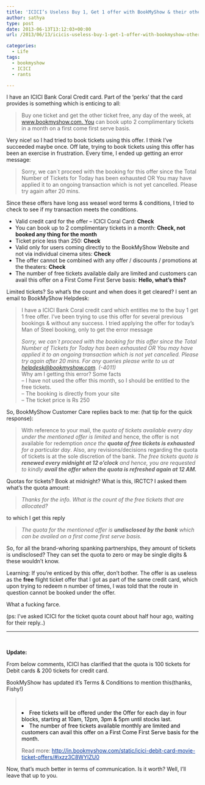 ```yaml
---
title: 'ICICI’s Useless Buy 1, Get 1 offer with BookMyShow & their other farcial offers'
author: sathya
type: post
date: 2013-06-13T13:12:03+00:00
url: /2013/06/13/icicis-useless-buy-1-get-1-offer-with-bookmyshow-other-their-farcial-offers/

categories:
  - Life
tags:
  - bookmyshow
  - ICICI
  - rants

---
```

I have an ICICI Bank Coral Credit card. Part of the &#8216;perks&#8217; that the card provides is something which is enticing to all:

> Buy one ticket and get the other ticket free, any day of the week, at www.bookmyshow.com. You can book upto 2 complimentary tickets in a month on a first come first serve basis.

Very nice! so I had tried to book tickets using this offer. I think I&#8217;ve succeeded maybe once. Off late, trying to book tickets using this offer has been an exercise in frustration. Every time, I ended up getting an error message:

> Sorry, we can\`t proceed with the booking for this offer since the Total Number of Tickets for Today has been exhausted OR You may have applied it to an ongoing transaction which is not yet cancelled. Please try again after 20 mins.

Since these offers have long ass weasel word terms & conditions, I tried to check to see if my transaction meets the conditions.

  * Valid credit card for the offer &#8211; ICICI Coral Card: **Check**
  * You can book up to 2 complimentary tickets in a month: **Check, not booked any thing for the month**
  * Ticket price less than 250: **Check**
  * Valid only for users coming directly to the BookMyShow Website and not via individual cinema sites: **Check**
  * The offer cannot be combined with any offer / discounts / promotions at the theaters: **Check**
  * The number of free tickets available daily are limited and customers can avail this offer on a First Come First Serve basis: **Hello, what&#8217;s this?**

Limited tickets? So what&#8217;s the count and when does it get cleared? I sent an email to BookMyShow Helpdesk:

> I have a ICICI Bank Coral credit card which entitles me to the buy 1 get 1 free offer. I&#8217;ve been trying to use this offer for several previous bookings & without any success. I tried applying the offer for today&#8217;s Man of Steel booking, only to get the error message
> 
> _Sorry, we can\`t proceed with the booking for this offer since the Total Number of Tickets for Today has been exhausted OR You may have applied it to an ongoing transaction which is not yet cancelled. Please try again after 20 mins. For any queries please write to us at helpdesk@bookmyshow.com. (-4011)_  
> Why am I getting this error? Some facts  
> &#8211; I have not used the offer this month, so I should be entitled to the free tickets.  
> &#8211; The booking is directly from your site  
> &#8211; The ticket price is Rs 250

So, BookMyShow Customer Care replies back to me: (hat tip for the quick response):

> With reference to your mail, the _quota of tickets available every day under the mentioned offer is limited_ and hence, the offer is not available for redemption _once the **quota of free tickets is exhausted** for a particular day_. Also, any revisions/decisions regarding the quota of tickets is at the sole discretion of the bank. _The free tickets quota is **renewed every midnight at 12 o&#8217;clock** and hence, you are requested to kindly **avail the offer when the quota is refreshed again at 12 AM.**_

Quotas for tickets? Book at midnight? What is this, IRCTC? I asked them what&#8217;s the quota amount:

> _Thanks for the info. What is the count of the free tickets that are allocated?_

to which I get this reply

> _The quota for the mentioned offer is **undisclosed by the bank** which can be availed on a first come first serve basis._

So, for all the brand-whoring spanking partnerships, they amount of tickets is undisclosed? They can set the quota to zero or may be single digits & these wouldn&#8217;t know.

Learning: If you&#8217;re enticed by this offer, don&#8217;t bother. The offer is as useless as the **free** flight ticket offer that I got as part of the same credit card, which upon trying to redeem n number of times, I was told that the route in question cannot be booked under the offer.

What a fucking farce.

(ps: I&#8217;ve asked ICICI for the ticket quota count about half hour ago, waiting for their reply..)

* * *

&nbsp;

**Update:**

From below comments, ICICI has clarified that the quota is 100 tickets for Debit cards & 200 tickets for credit card.

BookMyShow has updated it&#8217;s Terms & Conditions to mention this(thanks, Fishy!)

> &nbsp;
> 
> <li style="color: #000000;">
>   Free tickets will be offered under the Offer for each day in four blocks, starting at 10am, 12pm, 3pm & 5pm until stocks last.
> </li>
> <li style="color: #000000;">
>   The number of free tickets available monthly are limited and customers can avail this offer on a First Come First Serve basis for the month.
> </li>
> 
> <span style="color: #000000;"></p> 
> 
> <p>
>   Read more: <a style="color: #003399;" href="http://in.bookmyshow.com/static/icici-debit-card-movie-ticket-offers/#ixzz3C8WYIZU0">http://in.bookmyshow.com/static/icici-debit-card-movie-ticket-offers/#ixzz3C8WYIZU0</a></span>
> </p></blockquote> 
> 
> <p>
>   Now, that&#8217;s much better in terms of communication. Is it worth? Well, I&#8217;ll leave that up to you.
> </p>
> 
> <p>
>   &nbsp;
> </p>
